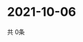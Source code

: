 # 2021-10-06
  共 0条

  <!-- BEGIN -->
  <!-- 最后更新时间Wed Oct 06 2021 19:02:23 GMT+0000 (Coordinated Universal Time) -->
  
  <!-- END -->
  
  